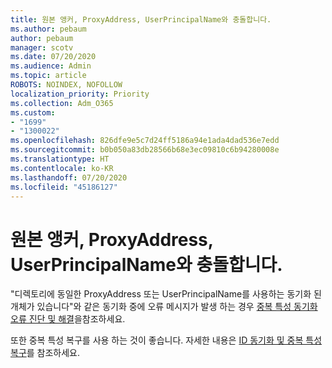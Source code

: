 ```yaml
---
title: 원본 앵커, ProxyAddress, UserPrincipalName와 충돌합니다.
ms.author: pebaum
author: pebaum
manager: scotv
ms.date: 07/20/2020
ms.audience: Admin
ms.topic: article
ROBOTS: NOINDEX, NOFOLLOW
localization_priority: Priority
ms.collection: Adm_O365
ms.custom:
- "1699"
- "1300022"
ms.openlocfilehash: 826dfe9e5c7d24ff5186a94e1ada4dad536e7edd
ms.sourcegitcommit: b0b050a83db28566b68e3ec09810c6b94280008e
ms.translationtype: HT
ms.contentlocale: ko-KR
ms.lasthandoff: 07/20/2020
ms.locfileid: "45186127"
---
```

# <a name="conflicts-with-sourceanchor-proxyaddress-userprincipalname"></a>원본 앵커, ProxyAddress, UserPrincipalName와 충돌합니다.

"디렉토리에 동일한 ProxyAddress 또는 UserPrincipalName를 사용하는 동기화 된 개체가 있습니다"와 같은 동기화 중에 오류 메시지가 발생 하는 경우 [중복 특성 동기화 오류 진단 및 해결](https://docs.microsoft.com/azure/active-directory/hybrid/how-to-connect-health-diagnose-sync-errors)을참조하세요.

또한 중복 특성 복구를 사용 하는 것이 좋습니다. 자세한 내용은 [ID 동기화 및 중복 특성 복구](https://aka.ms/duplicateattributeresiliency)를 참조하세요.